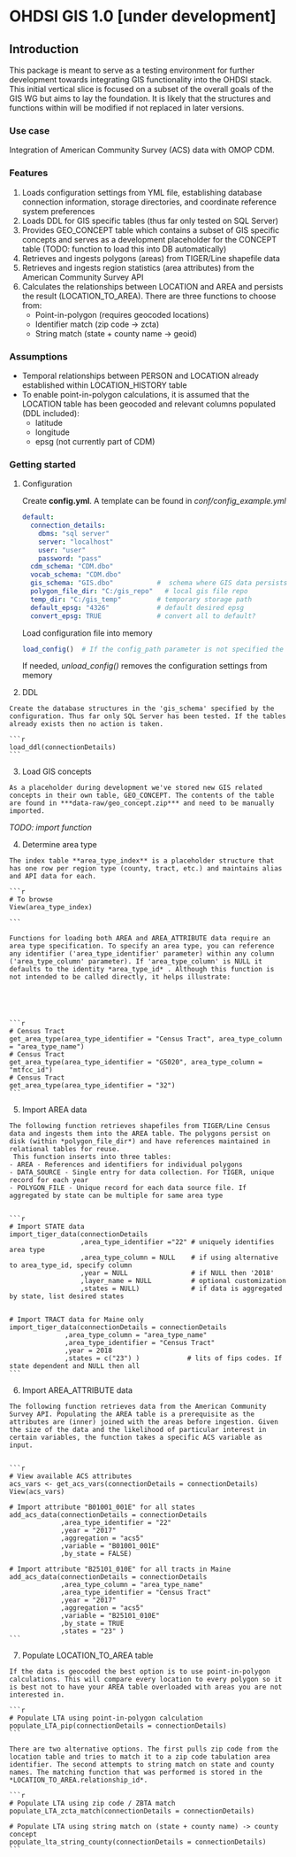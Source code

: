 # OHDSI GIS 1.0 [under development]

## Introduction


This package is meant to serve as a testing environment for further development towards integrating GIS functionality into the OHDSI stack. This initial vertical slice is focused on a subset of the overall goals of the GIS WG but aims to lay the foundation. It is likely that the structures and functions within will be modified if not replaced in later versions. 

### Use case

Integration of American Community Survey (ACS) data with OMOP CDM. 

### Features
1. Loads configuration settings from YML file, establishing database connection information, storage directories, and coordinate reference system preferences
2. Loads DDL for GIS specific tables (thus far only tested on SQL Server)
3. Provides GEO_CONCEPT table which contains a subset of GIS specific concepts and serves as a development placeholder for the CONCEPT table (TODO: function to load this into DB automatically) 
4. Retrieves and ingests polygons (areas) from TIGER/Line shapefile data 
5. Retrieves and ingests region statistics (area attributes) from the American Community Survey API 
6. Calculates the relationships between LOCATION and AREA and persists the result (LOCATION_TO_AREA). There are three functions to choose from:
    - Point-in-polygon (requires geocoded locations)
    - Identifier match (zip code -> zcta)
    - String match (state + county name -> geoid)

### Assumptions
- Temporal relationships between PERSON and LOCATION already established within LOCATION_HISTORY table
- To enable point-in-polygon calculations, it is assumed that the LOCATION table has been geocoded and relevant columns populated (DDL included):
    - latitude
    - longitude
    - epsg (not currently part of CDM)


### Getting started

1.  Configuration 

	Create **config.yml**. A template can be found in *conf/config_example.yml*

	```yaml
	default:
	  connection_details:
	    dbms: "sql server"
	    server: "localhost"
	    user: "user"
	    password: "pass"
	  cdm_schema: "CDM.dbo"
	  vocab_schema: "CDM.dbo"
	  gis_schema: "GIS.dbo"           #  schema where GIS data persists
	  polygon_file_dir: "C:/gis_repo"	# local gis file repo
	  temp_dir: "C:/gis_temp"         # temporary storage path
	  default_epsg: "4326"            # default desired epsg
	  convert_epsg: TRUE              # convert all to default?
	```
	
    Load configuration file into memory
    
    ```r
  	load_config()  # If the config_path parameter is not specified the assumed path is conf/config.yml
  	```
  	
     If needed, *unload_config()* removes the configuration settings from memory
  
  2. DDL
  
  	Create the database structures in the 'gis_schema' specified by the configuration. Thus far only SQL Server has been tested. If the tables already exists then no action is taken. 
  
  	```r
  	load_ddl(connectionDetails)
  	```
  3. Load GIS concepts
  
  	As a placeholder during development we've stored new GIS related concepts in their own table, GEO_CONCEPT. The contents of the table are found in ***data-raw/geo_concept.zip*** and need to be manually imported.
  *TODO: import function*
  
  
  
  4. Determine area type
  
  	The index table **area_type_index** is a placeholder structure that has one row per region type (county, tract, etc.) and maintains alias and API data for each. 
  	
  	```r
  	# To browse 
  	View(area_type_index) 
  	
  	```
  	
  	Functions for loading both AREA and AREA_ATTRIBUTE data require an area type specification. To specify an area type, you can reference any identifier ('area_type_identifier' parameter) within any column ('area_type_column' parameter). If 'area_type_column' is NULL it defaults to the identity *area_type_id* . Although this function is not intended to be called directly, it helps illustrate:
  	
  	

  
  
    ```r
    # Census Tract
    get_area_type(area_type_identifier = "Census Tract", area_type_column = "area_type_name")
    # Census Tract
    get_area_type(area_type_identifier = "G5020", area_type_column = "mtfcc_id")
    # Census Tract
    get_area_type(area_type_identifier = "32")
    ```
    
 

  5. Import AREA data
  
    The following function retrieves shapefiles from TIGER/Line Census data and ingests them into the AREA table. The polygons persist on disk (within *polygon_file_dir*) and have references maintained in relational tables for reuse. 
     This function inserts into three tables:
    - AREA - References and identifiers for individual polygons
    - DATA_SOURCE - Single entry for data collection. For TIGER, unique record for each year
    - POLYGON_FILE - Unique record for each data source file. If aggregated by state can be multiple for same area type
    
  
    ```r
    # Import STATE data
    import_tiger_data(connectionDetails         
                      ,area_type_identifier ="22" # uniquely identifies area type
                      ,area_type_column = NULL    # if using alternative to area_type_id, specify column
                      ,year = NULL                # if NULL then '2018'              
                      ,layer_name = NULL          # optional customization 
                      ,states = NULL)             # if data is aggregated by state, list desired states 
                      
                      
    # Import TRACT data for Maine only
    import_tiger_data(connectionDetails = connectionDetails
                  ,area_type_column = "area_type_name" 
                  ,area_type_identifier = "Census Tract"
                  ,year = 2018
                  ,states = c("23") )            # lits of fips codes. If state dependent and NULL then all
    ```
    
   
    
  6. Import AREA_ATTRIBUTE data
    
    The following function retrieves data from the American Community Survey API. Populating the AREA table is a prerequisite as the attributes are (inner) joined with the areas before ingestion. Given the size of the data and the likelihood of particular interest in certain variables, the function takes a specific ACS variable as input. 
    
    
    ```r
    # View available ACS attributes
    acs_vars <- get_acs_vars(connectionDetails = connectionDetails)
    View(acs_vars)
    
    # Import attribute "B01001_001E" for all states 
    add_acs_data(connectionDetails = connectionDetails
                 ,area_type_identifier = "22"
                 ,year = "2017"
                 ,aggregation = "acs5"
                 ,variable = "B01001_001E"
                 ,by_state = FALSE)
    
    # Import attribute "B25101_010E" for all tracts in Maine
    add_acs_data(connectionDetails = connectionDetails
                 ,area_type_column = "area_type_name"
                 ,area_type_identifier = "Census Tract"
                 ,year = "2017"
                 ,aggregation = "acs5"
                 ,variable = "B25101_010E"
                 ,by_state = TRUE
                 ,states = "23" )
    ```
    
  7. Populate LOCATION_TO_AREA table
  
    If the data is geocoded the best option is to use point-in-polygon calculations. This will compare every location to every polygon so it is best not to have your AREA table overloaded with areas you are not interested in. 
  
    ```r
    # Populate LTA using point-in-polygon calculation
    populate_LTA_pip(connectionDetails = connectionDetails)
    ```

    There are two alternative options. The first pulls zip code from the location table and tries to match it to a zip code tabulation area identifier. The second attempts to string match on state and county names. The matching function that was performed is stored in the *LOCATION_TO_AREA.relationship_id*. 
    
    ```r
    # Populate LTA using zip code / ZBTA match
    populate_LTA_zcta_match(connectionDetails = connectionDetails)

    # Populate LTA using string match on (state + county name) -> county concept
    populate_lta_string_county(connectionDetails = connectionDetails)
    ```
    
